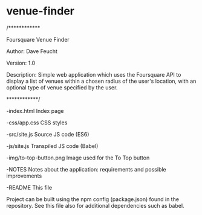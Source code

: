# venue-finder

/************
  
Foursquare Venue Finder

Author: Dave Feucht

Version: 1.0

Description: Simple web application which uses the Foursquare API to display a list
of venues within a chosen radius of the user's location, with an optional type
of venue specified by the user.


************/

-index.html
  Index page

-css/app.css
  CSS styles

-src/site.js
  Source JS code (ES6)

-js/site.js
  Transpiled JS code (Babel)

-img/to-top-button.png
  Image used for the To Top button

-NOTES
  Notes about the application: requirements and possible improvements

-README
  This file

Project can be built using the npm config (package.json) found in the repository.
See this file also for additional dependencies such as babel.
